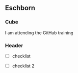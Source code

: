 ## Eschborn
### Cube
I am attending the GitHub training

### Header
- [ ] checklist
- [ ] checklist 2


